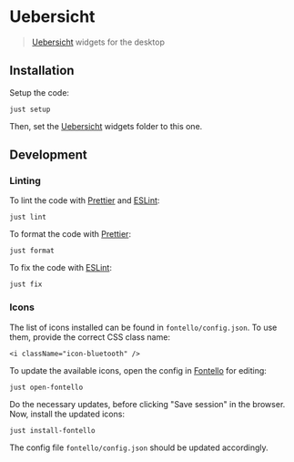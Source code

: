 # Uebersicht

> [Uebersicht][uebersicht] widgets for the desktop

## Installation

Setup the code:

```
just setup
```

Then, set the [Uebersicht][uebersicht] widgets folder to this one.

## Development

### Linting

To lint the code with [Prettier][prettier] and [ESLint][eslint]:

```
just lint
```

To format the code with [Prettier][prettier]:

```
just format
```

To fix the code with [ESLint][eslint]:

```
just fix
```

### Icons

The list of icons installed can be found in `fontello/config.json`. To use them,
provide the correct CSS class name:

```
<i className="icon-bluetooth" />
```

To update the available icons, open the config in [Fontello][fontello] for
editing:

```
just open-fontello
```

Do the necessary updates, before clicking "Save session" in the browser. Now,
install the updated icons:

```
just install-fontello
```

The config file `fontello/config.json` should be updated accordingly.

[uebersicht]: https://github.com/felixhageloh/uebersicht
[fontello]: https://fontello.com/
[prettier]: https://prettier.io/
[eslint]: https://eslint.org/
